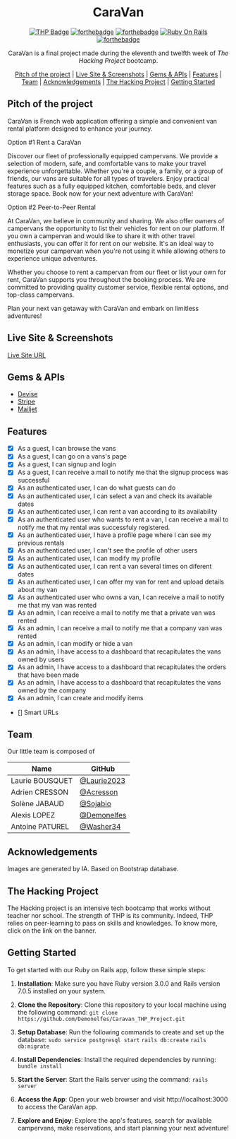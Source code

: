 <div align='center'>

# CaraVan

[![THP Badge](https://i.ibb.co/4Mqx3kg/thp-logo.jpg)](https://www.thehackingproject.org/)
[![forthebadge](https://forthebadge.com/images/badges/made-with-ruby.svg)](https://forthebadge.com)
[![forthebadge](https://forthebadge.com/images/badges/uses-js.svg)](https://forthebadge.com)
[![Ruby On Rails](https://img.shields.io/badge/Ruby_on_Rails-CC0000?style=for-the-badge&logo=ruby-on-rails&logoColor=white)](https://rubyonrails.org/)
[![forthebadge](https://forthebadge.com/images/badges/built-with-love.svg)](https://forthebadge.com)

CaraVan is a final project made during the eleventh and twelfth week of *The Hacking Project* bootcamp.

[Pitch of the project](#pitch-of-the-project) |
[Live Site & Screenshots](#live-site--screenshots) |
[Gems & APIs](#gems--apis) |
[Features](#features) |
[Team](#team) |
[Acknowledgements](#acknowledgements) |
[The Hacking Project](#the-hacking-project) |
[Getting Started](#getting-started) 

</div>

## Pitch of the project

CaraVan is French web application offering a simple and convenient van rental platform designed to enhance your journey.


Option #1
Rent a CaraVan

Discover our fleet of professionally equipped campervans. We provide a selection of modern, safe, and comfortable vans to make your travel experience unforgettable. Whether you're a couple, a family, or a group of friends, our vans are suitable for all types of travelers. Enjoy practical features such as a fully equipped kitchen, comfortable beds, and clever storage space. Book now for your next adventure with CaraVan!

Option #2
Peer-to-Peer Rental

At CaraVan, we believe in community and sharing. We also offer owners of campervans the opportunity to list their vehicles for rent on our platform. If you own a campervan and would like to share it with other travel enthusiasts, you can offer it for rent on our website. It's an ideal way to monetize your campervan when you're not using it while allowing others to experience unique adventures.

Whether you choose to rent a campervan from our fleet or list your own for rent, CaraVan supports you throughout the booking process. We are committed to providing quality customer service, flexible rental options, and top-class campervans.

Plan your next van getaway with CaraVan and embark on limitless adventures!

## Live Site & Screenshots

[Live Site URL](https://caravan-5593e9ea452a.herokuapp.com/)

## Gems & APIs
- [Devise](https://github.com/heartcombo/devise)
- [Stripe](https://stripe.com/)
- [Mailjet](https://www.mailjet.com)

## Features

- [x] As a guest, I can browse the vans
- [x] As a guest, I can go on a vans's page
- [x] As a guest, I can signup and login
- [x] As a guest, I can receive a mail to notify me that the signup process was successful
- [x] As an authenticated user, I can do what guests can do
- [x] As an authenticated user, I can select a van and check its available dates
- [x] As an authenticated user, I can rent a van according to its availability
- [x] As an authenticated user who wants to rent a van, I can receive a mail to notify me that my rental was successfuly registered.
- [x] As an authenticated user, I have a profile page where I can see my previous rentals
- [x] As an authenticated user, I can't see the profile of other users
- [x] As an authenticated user, I can modify my profile
- [x] As an authenticated user, I can rent a van several times on diferent dates
- [x] As an authenticated user, I can offer my van for rent and upload details about my van
- [x] As an authenticated user who owns a van, I can receive a mail to notify me that my van was rented
- [x] As an admin, I can receive a mail to notify me that a private van was rented
- [x] As an admin, I can receive a mail to notify me that a company van was rented
- [x] As an admin, I can modify or hide a van
- [x] As an admin, I have access to a dashboard that recapitulates the vans owned by users
- [x] As an admin, I have access to a dashboard that recapitulates the orders that have been made
- [x] As an admin, I have access to a dashboard that recapitulates the vans owned by the company
- [x] As an admin, I can create and modify items

- [] Smart URLs

## Team

Our little team is composed of

| Name |GitHub|
| ---- | ---- |
| Laurie BOUSQUET |  [@Laurie2023](@Laurie2023) |
| Adrien CRESSON| [@Acresson](@Acresson) |
| Solène JABAUD | [@Sojabio](@Sojabio)|
| Alexis LOPEZ | [@Demonelfes](@Demonelfes) |
| Antoine PATUREL | [@Washer34](@Washer34) |

## Acknowledgements

Images are generated by IA.
Based on Bootstrap database.

## The Hacking Project

The Hacking project is an intensive tech bootcamp that works without teacher nor school. The strength of THP is its community. Indeed, THP relies on peer-learning to pass on skills and knowledges. To know more, click on the link on the banner.

## Getting Started

To get started with our Ruby on Rails app, follow these simple steps:

1. **Installation**: Make sure you have Ruby version 3.0.0 and Rails version 7.0.5 installed on your system.

2. **Clone the Repository**: Clone this repository to your local machine using the following command:
`git clone https://github.com/Demonelfes/Caravan_THP_Project.git`

3. **Setup Database**: Run the following commands to create and set up the database:
`sudo service postgresql start`
`rails db:create`
`rails db:migrate`

4. **Install Dependencies**: Install the required dependencies by running:
`bundle install`

5. **Start the Server**: Start the Rails server using the command:
`rails server`

6. **Access the App**: Open your web browser and visit http://localhost:3000 to access the CaraVan app.

7. **Explore and Enjoy**: Explore the app's features, search for available campervans, make reservations, and start planning your next adventure!
